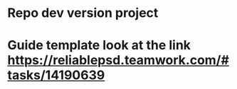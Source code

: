 # Repo dev version project
# Guide template look at the link https://reliablepsd.teamwork.com/#tasks/14190639